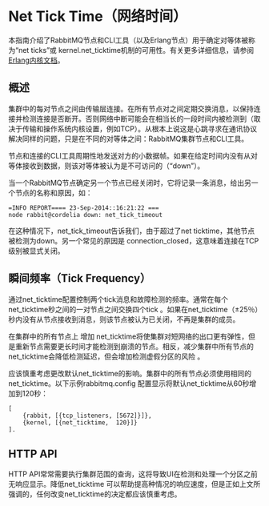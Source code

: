# Net Tick Time（网络时间）

本指南介绍了RabbitMQ节点和CLI工具（以及Erlang节点）用于确定对等体被称为“net ticks”或  kernel.net_ticktime机制的可用性。有关更多详细信息，请参阅[Erlang内核文档](http://erlang.org/doc/man/kernel_app.html)。

## 概述

集群中的每对节点之间由传输层连接。在所有节点对之间定期交换消息，以保持连接并检测连接是否断开。否则网络中断可能会在相当长的一段时间内被检测到（取决于传输和操作系统内核设置，例如TCP）。从根本上说这是心跳寻求在通讯协议解决同样的问题，只是在不同的对等体之间：RabbitMQ集群节点和CLI工具。

节点和连接的CLI工具周期性地发送对方的小数据帧。如果在给定时间内没有从对等体接收到数据，则该对等体被认为是不可访问的（“down”）。

当一个RabbitMQ节点确定另一个节点已经关闭时，它将记录一条消息，给出另一个节点的名称和原因，如：

	=INFO REPORT==== 23-Sep-2014::16:21:22 ===
	node rabbit@cordelia down: net_tick_timeout

在这种情况下，net_tick_timeout告诉我们，由于超过了net ticktime，其他节点被检测为down。另一个常见的原因是  connection_closed，这意味着连接在TCP级别被显式关闭。

## 瞬间频率（Tick Frequency）

通过net_ticktime配置控制两个tick消息和故障检测的频率。通常在每个net_ticktime秒之间的一对节点之间交换四个tick 。如果在net_ticktime（±25％）秒内没有从节点接收到消息，则该节点被认为已关闭，不再是集群的成员。

在集群中的所有节点上 增加 net_ticktime将使集群对短网络的出口更有弹性，但是重新节点需要更长时间才能检测到崩溃的节点。相反，减少集群中所有节点的 net_ticktime会降低检测延迟，但会增加检测虚假分区的风险 。

应该慎重考虑更改默认net_ticktime的影响。集群中的所有节点必须使用相同的  net_ticktime。以下示例rabbitmq.config 配置显示将默认net_ticktime从60秒增加到120秒：

    [
        {rabbit, [{tcp_listeners, [5672]}]},
        {kernel, [{net_ticktime,  120}]}
    ].

## HTTP API

HTTP API常常需要执行集群范围的查询，这将导致UI在检测和处理一个分区之前无响应显示。降低net_ticktime 可以帮助提高种情况的响应速度，但是正如上文所强调的，任何改变net_ticktime的决定都应该慎重考虑。

